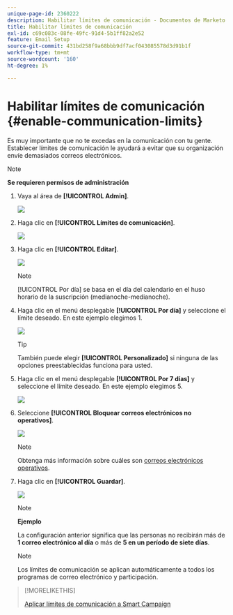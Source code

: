 ```yaml
---
unique-page-id: 2360222
description: Habilitar límites de comunicación - Documentos de Marketo - Documentación del producto
title: Habilitar límites de comunicación
exl-id: c69c083c-08fe-49fc-91d4-5b1ff82a2e52
feature: Email Setup
source-git-commit: 431bd258f9a68bbb9df7acf043085578d3d91b1f
workflow-type: tm+mt
source-wordcount: '160'
ht-degree: 1%

---
```


# Habilitar límites de comunicación {#enable-communication-limits}

Es muy importante que no te excedas en la comunicación con tu gente. Establecer límites de comunicación le ayudará a evitar que su organización envíe demasiados correos electrónicos.

>[!NOTE]
>
>**Se requieren permisos de administración**

1. Vaya al área de **[!UICONTROL Admin]**.

   ![](assets/enable-communication-limits-1.png)

1. Haga clic en **[!UICONTROL Límites de comunicación]**.

   ![](assets/enable-communication-limits-2.png)

1. Haga clic en **[!UICONTROL Editar]**.

   ![](assets/enable-communication-limits-3.png)

   >[!NOTE]
   >
   >[!UICONTROL Por día] se basa en el día del calendario en el huso horario de la suscripción (medianoche-medianoche).

1. Haga clic en el menú desplegable **[!UICONTROL Por día]** y seleccione el límite deseado. En este ejemplo elegimos 1.

   ![](assets/enable-communication-limits-4.png)

   >[!TIP]
   >
   >También puede elegir **[!UICONTROL Personalizado]** si ninguna de las opciones preestablecidas funciona para usted.

1. Haga clic en el menú desplegable **[!UICONTROL Por 7 días]** y seleccione el límite deseado. En este ejemplo elegimos 5.

   ![](assets/enable-communication-limits-5.png)

1. Seleccione **[!UICONTROL Bloquear correos electrónicos no operativos]**.

   ![](assets/enable-communication-limits-6.png)

   >[!NOTE]
   >
   >Obtenga más información sobre cuáles son [correos electrónicos operativos](/help/marketo/product-docs/email-marketing/general/functions-in-the-editor/make-an-email-operational.md).

1. Haga clic en **[!UICONTROL Guardar]**.

   ![](assets/enable-communication-limits-7.png)

   >[!NOTE]
   >
   >**Ejemplo**
   >
   >La configuración anterior significa que las personas no recibirán más de **1 correo electrónico al día** o más de **5 en un período de siete días**.

   >[!NOTE]
   >
   >Los límites de comunicación se aplican automáticamente a todos los programas de correo electrónico y participación.

>[!MORELIKETHIS]
>
>[Aplicar límites de comunicación a Smart Campaign](/help/marketo/product-docs/core-marketo-concepts/smart-campaigns/using-smart-campaigns/apply-communication-limits-to-smart-campaign.md)
